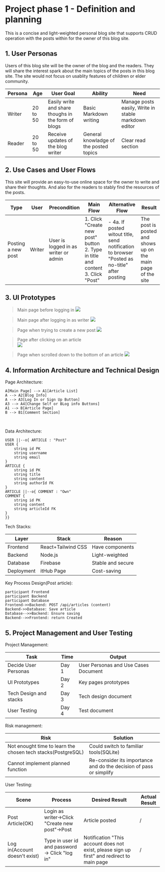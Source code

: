 # Project phase 1 - Definition and planning

This is a concise and light-weighted personal blog site that supports CRUD operation with the posts within for the owner of this blog site. 

## 1. User Personas

Users of this blog site will be the owner of the blog and the readers. They will share the interest spark about the main topics of the posts in this blog site. The site would not focus on usablity features of children or elder community.

| Persona  | Age | User Goal  | Ability | Need |
| ------------- | ------------- |---|---|---
| Writer  | 20 to 50  |Easily write and share thoughs in the form of blogs|Basic Markdown writing  |Manage posts easily, Write in stable markdown editor  |
| Reader  | 20 to 50  |Receive updates of the blog writer| General knowladge of the posted topics | Clear read section |


## 2. Use Cases and User Flows

This site will provide an easy-to-use online space for the owner to write and share their thoughts. And also for the readers to stably find the resources of the posts.

| Type  | User | Precondition  | Main Flow | Alternative Flow | Result 
| ------------- | ------------- |--|--|---|---
| Posting a new post  | Writer  |User is logged in as writer or admin| 1. Click "Create new post" button 2. Type in title and content 3. Click "Post"|- 4a. If posted witout title, send notification  to browser "Posted as no-title" after posting| The post is posted and shows up on the main page of the site


## 3. UI Prototypes

>Main page before logging in 
![](../Project%20BlogSite/UI%20Prototypes/Mainpage_notloggedin.jpg)

>Main page after logging in as writer
![](../Project%20BlogSite/UI%20Prototypes/Mainpage_writer.jpg)

>Page when trying to create a new post
![](../Project%20BlogSite/UI%20Prototypes/Post_newpost.jpg)

>Page after clicking on an article  
![](../Project%20BlogSite/UI%20Prototypes/Post_article.jpg)

>Page when scrolled down to the bottom of an article
![](../Project%20BlogSite/UI%20Prototypes/Post_comment.jpg)

## 4. Information Architecture and Technical Design
Page Architecture:

    A[Main Page] --> A1[Article List]
    A --> A2[Blog Info]
    A --> A3[Log In or Sign Up Button]
    A3 --> A4[Change Self or BLog info Buttons]
    A1 --> B[Article Page]
    B --> B1[Comment Section]
</br>

Data Architecture:

    USER ||--o{ ARTICLE : "Post"
    USER {
        string id PK
        string username
        string email
    }
    ARTICLE {
        string id PK
        string title
        string content
        string authorId FK
    }
    ARTICLE ||--o{ COMMENT : "Own"
    COMMENT {
        string id PK
        string content
        string articleId FK
    }
    }}

Tech Stacks:

Layer|Stack|Reason
-----|--|-
Frontend|React+Tailwind CSS|Have components
Backend|Node.js|Light-weighted
Database|Firebase|Stable and secure
Deployment|itHub Page|Cost-saving

Key Process Design(Post article):

    participant Frontend
    participant Backend
    participant Database
    Frontend->>Backend: POST /api/articles (content)
    Backend->>Database: Save article
    Database-->>Backend: Ensure saving
    Backend-->>Frontend: return Created

## 5. Project Management and User Testing
Project Management:

Task|Time|Output
-----|--|-
Decide User Personas|Day 1|User Personas and Use Cases Document
UI Prototypes|Day 2|Key pages prototypes
Tech Design and stacks|Day 3|Tech design document
User Testing| Day 4|Test document

Risk management:

Risk|Solution
----|--
Not enought time to learn the chosen tech stacks(PostgreSQL)|Could switch to familiar tools(SQLite)
Cannot implement planned function|Re-consider its importance and do the decision of pass or simplify

User Testing:

Scene|Process|Desired Result|Actual Result
-----|-------|--------------|------------
Post Article(OK)|Login as writer->Click "Create new post"->Post|Article posted|/
Log in(Account doesn't exist)|Type in user id and password -> Click "log in"|Notification "This account does not exist, please sign up first" and redirect to main page|/

